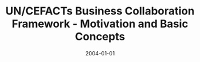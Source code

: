 ---
abstract: ''
authors:
- Birgit Hofreiter
- Christian Huemer
- Klaus-Dieter Naujok
date: '2004-01-01'
featured: false
publication_types:
- '0'
publishDate: '2004-01-01'
title: UN/CEFACTs Business Collaboration Framework - Motivation and Basic Concepts
url_pdf: ''
---